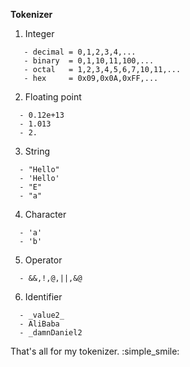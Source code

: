 **Tokenizer**
1. Integer
````
   - decimal = 0,1,2,3,4,...
   - binary  = 0,1,10,11,100,...
   - octal   = 1,2,3,4,5,6,7,10,11,...
   - hex     = 0x09,0x0A,0xFF,...
````
2. Floating point
```
  - 0.12e+13
  - 1.013
  - 2.
```
3. String
````
  - "Hello"
  - 'Hello'
  - "E"
  - "a"
````
4. Character
```
  - 'a'
  - 'b'
```
5. Operator
```
  - &&,!,@,||,&@
```
6. Identifier
```
  - _value2_
  - AliBaba
  - _damnDaniel2
```

That's all for my tokenizer. :simple_smile:
